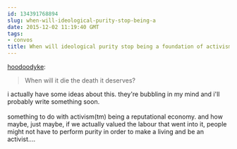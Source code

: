 ```yaml
---
id: 134391768894
slug: when-will-ideological-purity-stop-being-a
date: 2015-12-02 11:19:40 GMT
tags:
- convos
title: When will ideological purity stop being a foundation of activism?
---
```

<p><a class="tumblr_blog" href="http://hoodoodyke.tumblr.com/post/134381870404">hoodoodyke</a>:</p>
<blockquote>
<p>When will it die the death it deserves?</p>
</blockquote>

<p>i actually have some ideas about this. they're bubbling in my mind and i'll probably write something soon.<br/><br/>something to do with activism(tm) being a reputational economy. and how maybe, just maybe, if we actually valued the labour that went into it, people might not have to perform purity in order to make a living and be an activist....</p>